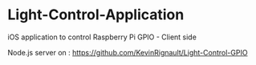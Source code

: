 # Light-Control-Application
iOS application to control Raspberry Pi GPIO - Client side

Node.js server on : https://github.com/KevinRignault/Light-Control-GPIO
